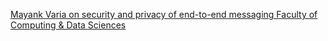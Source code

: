 [Mayank Varia on security and privacy of end-to-end messaging   Faculty of Computing & Data Sciences](https://qi.tc/qi/117614)